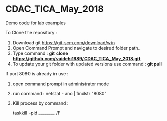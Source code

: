 # CDAC_TICA_May_2018
Demo code for lab examples


To Clone the repository :

1. Download git https://git-scm.com/download/win 
2. Open Command Prompt and navigate to desired folder path.
3. Type command : <b>git clone https://github.com/vaidehi1989/CDAC_TICA_May_2018.git</b>
4. To update your git folder with updated versions use command : 
  <b>git pull</b>
  
  
  If port 8080 is already in use :
  1. open command prompt in administrator mode
  2. run command :
     netstat - ano | findstr "8080"
     
  3. Kill process by command :
  
     taskkill -pid ________ /F
